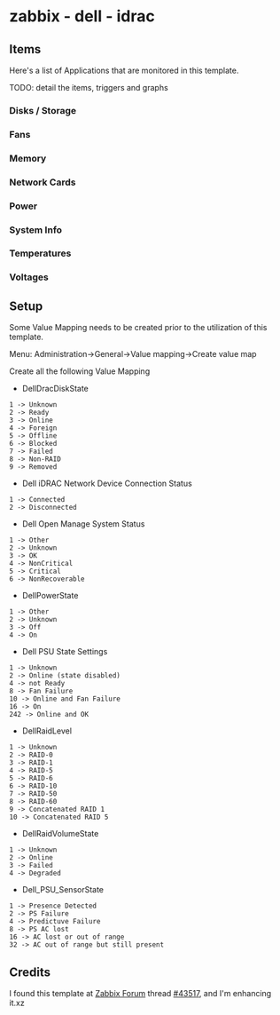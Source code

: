 # zabbix - dell - idrac

## Items

Here's a list of Applications that are monitored in this template.

TODO: detail the items, triggers and graphs

### Disks / Storage

### Fans

### Memory

### Network Cards

### Power

### System Info

### Temperatures

### Voltages

## Setup

Some Value Mapping needs to be created prior to the utilization of this template.

Menu: Administration->General->Value mapping->Create value map

Create all the following Value Mapping

* DellDracDiskState	

````
1 -> Unknown
2 -> Ready
3 -> Online
4 -> Foreign
5 -> Offline
6 -> Blocked
7 -> Failed
8 -> Non-RAID
9 -> Removed
````

* Dell iDRAC Network Device Connection Status	

````
1 -> Connected
2 -> Disconnected
````

* Dell Open Manage System Status	

````
1 -> Other
2 -> Unknown
3 -> OK
4 -> NonCritical
5 -> Critical
6 -> NonRecoverable
````

* DellPowerState	

````
1 -> Other
2 -> Unknown
3 -> Off
4 -> On
````

* Dell PSU State Settings	

````
1 -> Unknown
2 -> Online (state disabled)
4 -> not Ready
8 -> Fan Failure
10 -> Online and Fan Failure
16 -> On
242 -> Online and OK
````

* DellRaidLevel	

````
1 -> Unknown
2 -> RAID-0
3 -> RAID-1
4 -> RAID-5
5 -> RAID-6
6 -> RAID-10
7 -> RAID-50
8 -> RAID-60
9 -> Concatenated RAID 1
10 -> Concatenated RAID 5
````

* DellRaidVolumeState	

````
1 -> Unknown
2 -> Online
3 -> Failed
4 -> Degraded
````

* Dell_PSU_SensorState	

````
1 -> Presence Detected
2 -> PS Failure
4 -> Predictuve Failure
8 -> PS AC lost
16 -> AC lost or out of range
32 -> AC out of range but still present
````

## Credits

I found this template at [Zabbix Forum](https://www.zabbix.com/forum) thread [#43517](https://www.zabbix.com/forum/showthread.php?t=43517), and I'm enhancing it.xz
